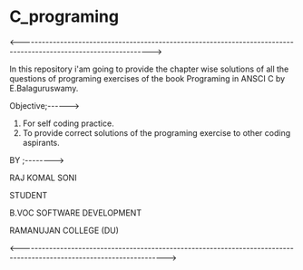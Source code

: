 # C_programing
<------------------------------------------------------------------------------------------------------------------>

In this repository i'am going to provide the chapter wise solutions of 
all the questions of programing exercises of the book
Programing in ANSCI C by E.Balaguruswamy.

Objective;------>
1. For self coding practice. 
2. To provide correct solutions of the programing exercise to other coding aspirants.

BY ;-------->

RAJ KOMAL SONI 

STUDENT 

B.VOC SOFTWARE DEVELOPMENT

RAMANUJAN COLLEGE (DU) 

<---------------------------------------------------------------------------------------------------------------------->
